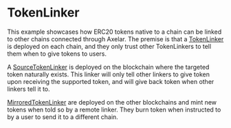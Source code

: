 # TokenLinker
This example showcases how ERC20 tokens native to a chain can be linked to other chains connected through Axelar. The premise is that a [TokenLinker](TokenLinker.sol) is deployed on each chain, and they only trust other TokenLinkers to tell them when to give tokens to users.

A [SourceTokenLinker](SourceTokenLinker.sol) is deployed on the blockchain where the targeted token naturally exists. This linker will only tell other linkers to give token upon receiving the supported token, and will give back token when other linkers tell it to.

[MirroredTokenLinker](MirroredTokenLinker.sol) are deployed on the other blockchains and mint new tokens when told so by a remote linker. They burn token when instructed to by a user to send it to a different chain.